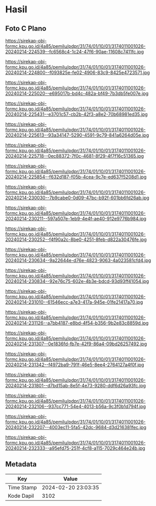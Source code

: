 # Hasil

## Foto C Plano

https://sirekap-obj-formc.kpu.go.id/4a85/pemilu/pdpr/31/74/01/10/01/3174011001026-20240214-224539--fc6568c4-1c24-47f6-90ae-11608c7411fc.jpg

https://sirekap-obj-formc.kpu.go.id/4a85/pemilu/pdpr/31/74/01/10/01/3174011001026-20240214-224800--f093825e-fe02-4906-83c9-8425e4723571.jpg

https://sirekap-obj-formc.kpu.go.id/4a85/pemilu/pdpr/31/74/01/10/01/3174011001026-20240214-225020--e695017b-bd4c-482a-bf49-7b3db5fe007e.jpg

https://sirekap-obj-formc.kpu.go.id/4a85/pemilu/pdpr/31/74/01/10/01/3174011001026-20240214-225431--e3701c57-cb2b-42f3-a8e2-70b68981ed35.jpg

https://sirekap-obj-formc.kpu.go.id/4a85/pemilu/pdpr/31/74/01/10/01/3174011001026-20240214-225613--93a34147-5290-4591-9c79-841a6264d05e.jpg

https://sirekap-obj-formc.kpu.go.id/4a85/pemilu/pdpr/31/74/01/10/01/3174011001026-20240214-225718--0ec88372-7f0c-4681-8f29-4f7f16c51365.jpg

https://sirekap-obj-formc.kpu.go.id/4a85/pemilu/pdpr/31/74/01/10/01/3174011001026-20240214-225854--f632d187-f05b-4cea-9c7e-ed637f5208d1.jpg

https://sirekap-obj-formc.kpu.go.id/4a85/pemilu/pdpr/31/74/01/10/01/3174011001026-20240214-230030--7b9cabe0-0d09-47bc-b92f-601bb6fd26ab.jpg

https://sirekap-obj-formc.kpu.go.id/4a85/pemilu/pdpr/31/74/01/10/01/3174011001026-20240214-230211--597a507e-1eb9-4e4f-ae40-912e9776b984.jpg

https://sirekap-obj-formc.kpu.go.id/4a85/pemilu/pdpr/31/74/01/10/01/3174011001026-20240214-230252--f4f90a2c-8be0-4251-8feb-d822a30476fe.jpg

https://sirekap-obj-formc.kpu.go.id/4a85/pemilu/pdpr/31/74/01/10/01/3174011001026-20240214-230634--9a22644e-d76e-4823-9063-4a023581cfd4.jpg

https://sirekap-obj-formc.kpu.go.id/4a85/pemilu/pdpr/31/74/01/10/01/3174011001026-20240214-230834--92e76c75-602e-4b3e-bdcd-93d93ff41054.jpg

https://sirekap-obj-formc.kpu.go.id/4a85/pemilu/pdpr/31/74/01/10/01/3174011001026-20240214-231010--61546ecc-a7e3-417a-945e-01fe21417a70.jpg

https://sirekap-obj-formc.kpu.go.id/4a85/pemilu/pdpr/31/74/01/10/01/3174011001026-20240214-231126--a7bb4187-e8bd-4f54-b356-9b2e83c8859d.jpg

https://sirekap-obj-formc.kpu.go.id/4a85/pemilu/pdpr/31/74/01/10/01/3174011001026-20240214-231307--0e1836fd-fb7e-42f9-86a4-09bd26257492.jpg

https://sirekap-obj-formc.kpu.go.id/4a85/pemilu/pdpr/31/74/01/10/01/3174011001026-20240214-231342--f4972ba9-791f-46e5-8ee4-2764127a4f0f.jpg

https://sirekap-obj-formc.kpu.go.id/4a85/pemilu/pdpr/31/74/01/10/01/3174011001026-20240214-231801--d7bd15ab-8e5f-4e73-9280-ddf6d26a93fc.jpg

https://sirekap-obj-formc.kpu.go.id/4a85/pemilu/pdpr/31/74/01/10/01/3174011001026-20240214-232106--937cc771-54e4-4013-b56a-9c3f0b1d794f.jpg

https://sirekap-obj-formc.kpu.go.id/4a85/pemilu/pdpr/31/74/01/10/01/3174011001026-20240214-232207--4003ec11-5fa5-42dc-9684-d3d216381fec.jpg

https://sirekap-obj-formc.kpu.go.id/4a85/pemilu/pdpr/31/74/01/10/01/3174011001026-20240214-232333--a95efd75-251f-4cf8-a115-7029c464e24b.jpg


## Metadata

| Key        | Value               |
| ---------- | ------------------- |
| Time Stamp | 2024-02-20 23:03:35 |
| Kode Dapil | 3102                |



